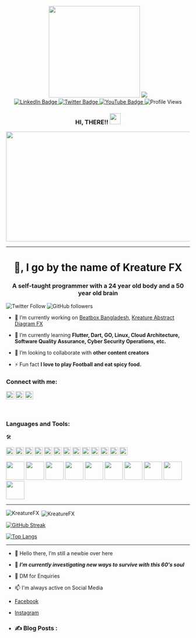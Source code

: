<!---
KreatureFX/KreatureFX is a ✨ special ✨ repository because its `README.md` (this file) appears on your GitHub profile.
You can click the Preview link to take a look at your changes.
--->
<div id="header" align="center">
  <img src="https://media3.giphy.com/media/CuuSHzuc0O166MRfjt/giphy.gif?cid=ecf05e478pl0rrucqnancdxhyi5supmtrheadxi4gc2guh45&rid=giphy.gif&ct=g" width="250"/>
  <img src="https://media0.giphy.com/media/5OW9D8sfzccttn3MwL/giphy.gif?cid=ecf05e4755ttjta85izqob0huvfrz5xg6k72n2g1sc4t3hp3&rid=giphy.gif&ct=g" width=""1000"/>
</div>

<div id="badges" align="center">
  <a href="https://www.linkedin.com/in/kreaturefxofficial/">
    <img src="https://img.shields.io/badge/LinkedIn-blue?logo=linkedin&logoColor=white&style=for-the-badge" alt="LinkedIn Badge"/>
  </a>
 <a href="https://twitter.com/Kreaturefx">
    <img src="https://img.shields.io/badge/Twitter-white?logo=twitter&logoColor=blue&style=for-the-badge" alt="Twitter Badge"/>
  </a>
   <a href="(https://www.youtube.com/c/kreatureabstractdiagramfx)">
    <img src="https://img.shields.io/badge/Youtube-black?logo=youtube&logoColor=red&style=for-the-badge" alt="YouTube Badge"/>
  </a>
  <img src="https://komarev.com/ghpvc/?username=KreatureFX&color=brightgreen&label=Profile+Views&style=for-the-badge" alt="Profile Views"/>
 </div>
 
   <div>
    <h3 align="center">HI, THERE!!
      <img src="https://media.giphy.com/media/hvRJCLFzcasrR4ia7z/giphy.gif" width="30"/>
    </h3>
  </div>
  
<div align="center">
  <img src="https://media2.giphy.com/media/Ylg6sBvmMe6Ha4qmG2/giphy.gif?cid=ecf05e47op1okocucml1u4da1vgxkn9okvpug9uipaj2evd0&rid=giphy.gif&ct=g" width=600 height=300/>  
</div>
  
---

 <h1 align="center">👋, I go by the name of Kreature FX</h1>
<h3 align="center">A self-taught programmer with a 24 year old body and a 50 year old brain</h3>

![Twitter Follow](https://img.shields.io/twitter/follow/Kreaturefx?label=Kreaturefx&logo=twitter&style=for-the-badge)
![GitHub followers](https://img.shields.io/github/followers/KreatureFX?logo=GitHub&style=for-the-badge)

- 🔭 I’m currently working on [Beatbox Bangladesh](https://beatboxbangladesh.com/), [Kreature Abstract Diagram FX](https://www.youtube.com/@KreatureFX)

- 🌱 I’m currently learning **Flutter, Dart, GO, Linux, Cloud Architecture, Software Quality Assurance, Cyber Security Operations, etc.**

- 👯 I’m looking to collaborate with **other content creators**

- ⚡ Fun fact **I love to play Football and eat spicy food.**

### Connect with me:

<a href="https://twitter.com/Kreaturefx" target="blank"><img src="https://cdn.jsdelivr.net/npm/simple-icons@3.0.1/icons/twitter.svg" alt="KREATURE FX" height="22" width="22" /></a>
<a href="https://www.linkedin.com/in/kreaturefxofficial/" target="blank"><img src="https://cdn.jsdelivr.net/npm/simple-icons@3.0.1/icons/linkedin.svg" alt="KREATURE FX" height="22" width="22" /></a>
<a href="https://www.youtube.com/c/kreatureabstractdiagramfx" target="blank"><img src="https://cdn.jsdelivr.net/npm/simple-icons@3.0.1/icons/youtube.svg" alt="KREATURE ABSTRACT DIAGRAM FX" height="22" width="22" /></a>


<br />

### Languages and Tools:
:hammer_and_wrench:


<p align="left"><img src="https://www.vectorlogo.zone/logos/dartlang/dartlang-icon.svg" alt="dart" width="22" height="22"/> <img src="https://devicons.github.io/devicon/devicon.git/icons/django/django-original.svg" alt="django" width="22" height="22"/> <img src="https://www.vectorlogo.zone/logos/figma/figma-icon.svg" alt="figma" width="22" height="22"/> <img src="https://www.vectorlogo.zone/logos/firebase/firebase-icon.svg" alt="firebase" width="22" height="22"/> <img src="https://www.vectorlogo.zone/logos/pocoo_flask/pocoo_flask-icon.svg" alt="flask" width="22" height="22"/> <img src="https://www.vectorlogo.zone/logos/flutterio/flutterio-icon.svg" alt="flutter" width="22" height="22"/> <img src="https://www.vectorlogo.zone/logos/git-scm/git-scm-icon.svg" alt="git" width="22" height="22"/> <img src="https://devicons.github.io/devicon/devicon.git/icons/linux/linux-original.svg" alt="linux" width="22" height="22"/> <img src="https://devicons.github.io/devicon/devicon.git/icons/mysql/mysql-original-wordmark.svg" alt="mysql" width="22" height="22"/> <img src="https://devicons.github.io/devicon/devicon.git/icons/postgresql/postgresql-original-wordmark.svg" alt="postgresql" width="22" height="22"/> <img src="https://devicons.github.io/devicon/devicon.git/icons/python/python-original.svg" alt="python" width="22" height="22"/> <img src="https://www.vectorlogo.zone/logos/sketchapp/sketchapp-icon.svg" alt="sketch" width="22" height="22"/> <img src="https://devicons.github.io/devicon/devicon.git/icons/swift/swift-original-wordmark.svg" alt="swift" width="22" height="22"/></p>

<div>
  <img src="https://cdn.jsdelivr.net/gh/devicons/devicon/icons/javascript/javascript-original.svg" height=50 width=50/>
  <img src="https://cdn.jsdelivr.net/gh/devicons/devicon/icons/python/python-original-wordmark.svg" height=50 width=50/>
  <img src="https://cdn.jsdelivr.net/gh/devicons/devicon/icons/amazonwebservices/amazonwebservices-plain-wordmark.svg" height=50 width=50/>
  <img src="https://cdn.jsdelivr.net/gh/devicons/devicon/icons/react/react-original-wordmark.svg" height=50 width=50 />
  <img src="https://cdn.jsdelivr.net/gh/devicons/devicon/icons/git/git-plain-wordmark.svg" height=50 width=50 />
  <img src="https://cdn.jsdelivr.net/gh/devicons/devicon/icons/nodejs/nodejs-original-wordmark.svg" height=50 width=50/>
  <img src="https://cdn.jsdelivr.net/gh/devicons/devicon/icons/mongodb/mongodb-original-wordmark.svg" height=50 width=50/>
  <img src="https://cdn.jsdelivr.net/gh/devicons/devicon/icons/mysql/mysql-original-wordmark.svg" height=50 width=50/>
  <img src="https://cdn.jsdelivr.net/gh/devicons/devicon/icons/redux/redux-original.svg" height=50 width=50/>
  <img src="https://cdn.jsdelivr.net/gh/devicons/devicon/icons/typescript/typescript-original.svg" height=50 width=50/>
</div>

---

<p><img align="left" src="https://github-readme-stats.vercel.app/api/top-langs/?username=KreatureFX&layout=compact&hide=html" alt="KreatureFX" /></p>

<p>&nbsp;<img align="center" src="https://github-readme-stats.vercel.app/api?username=KreatureFX&show_icons=true" alt="KreatureFX" /></p>



[![GitHub Streak](https://streak-stats.demolab.com?user=KreatureFX&theme=highcontrast&fire=DD2727)](https://git.io/streak-stats)

[![Top Langs](https://github-readme-stats.vercel.app/api/top-langs/?username=KreatureFX&layout=compact&theme=vision-friendly-dark)](https://github.com/KreatureFX/github-readme-stats)

---

- 👋 Hello there, I’m still a newbie over here
 
- 🌱 ***I’m currently investigating new ways to survive with this 60's soul*** 
 
- 💬 DM for Enquiries

- 📫 I'm always active on Social Media       
-    [Facebook](https://www.facebook.com/kreaturefx/)
-    [Instagram](https://www.instagram.com/kreaturecaged_fx/)
-    ### :writing_hand: Blog Posts :
